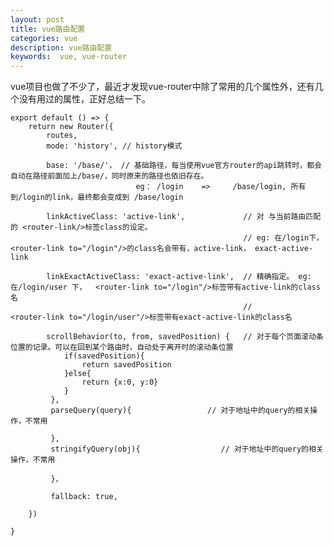 ```yaml
---
layout: post
title: vue路由配置
categories: vue
description: vue路由配置
keywords:  vue, vue-router
---
```


vue项目也做了不少了，最近才发现vue-router中除了常用的几个属性外，还有几个没有用过的属性，正好总结一下。

    export default () => {
        return new Router({
            routes,
            mode: 'history', // history模式

            base: '/base/'， // 基础路径，每当使用vue官方router的api跳转时，都会自动在路径前面加上/base/，同时原来的路径也依旧存在。
                                eg： /login    =>     /base/login, 所有到/login的link，最终都会变成到 /base/login

            linkActiveClass: 'active-link',             // 对 与当前路由匹配的 <router-link/>标签class的设定。
                                                        // eg: 在/login下， <router-link to="/login"/>的class名会带有，active-link， exact-active-link

            linkExactActiveClass: 'exact-active-link',  // 精确指定。 eg: 在/login/user 下，  <router-link to="/login"/>标签带有active-link的class名
                                                        //              <router-link to="/login/user"/>标签带有exact-active-link的class名

            scrollBehavior(to, from, savedPosition) {   // 对于每个页面滚动条位置的记录。可以在回到某个路由时，自动处于离开时的滚动条位置
                if(savedPosition){
                    return savedPosition
                }else{
                    return {x:0, y:0}
                }
             },
             parseQuery(query){                 // 对于地址中的query的相关操作，不常用

             },
             stringifyQuery(obj){                  // 对于地址中的query的相关操作，不常用

             }，

             fallback: true,

        })

    }